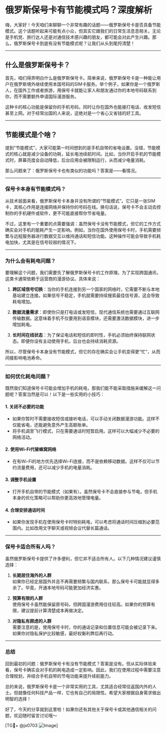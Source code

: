 # 俄罗斯保号卡有节能模式吗？深度解析

嗨，大家好！今天咱们来聊聊一个非常有趣的话题——俄罗斯保号卡是否具备节能模式。这个话题听起来可能有点小众，但其实它跟我们的日常生活息息相关。无论是手机党、旅行达人还是对通信技术感兴趣的朋友，都可能会对此产生兴趣。那么，俄罗斯保号卡到底有没有节能模式呢？让我们从头到尾捋清楚！

---

## 什么是俄罗斯保号卡？

首先，咱们得弄明白什么是俄罗斯保号卡。简单来说，俄罗斯保号卡是一种能让用户在俄罗斯境外继续使用本国号码的SIM卡服务。举个例子，如果你是一个俄罗斯人，在国外工作或者旅游，用保号卡就能让家人和朋友通过你的本地号码联系到你，而不需要额外申请国际漫游服务。

这种卡的核心功能是保留你的手机号码，同时让你在国外也能接打电话、收发短信甚至上网。对于经常出国的人来说，这绝对是一个省心又省钱的好工具。

---

## 节能模式是个啥？

提到“节能模式”，大家可能第一时间想到的是手机自带的省电设置。没错，节能模式的核心就是减少设备的功耗，延长电池续航时间。比如，当你开启手机的节能模式时，屏幕亮度会自动降低，后台应用会被限制运行，从而减少电量消耗。

那么问题来了：俄罗斯保号卡也有类似的功能吗？答案是——看情况。

---

### 保号卡本身有节能模式吗？

从技术层面来看，俄罗斯保号卡本身并没有所谓的“节能模式”。它只是一张SIM卡，其核心作用是连接网络并保持你的号码在线。换句话说，保号卡不会主动去控制你的手机硬件或软件，更不可能直接帮你节省电量。

不过，这里有一个重要的点需要强调：虽然保号卡没有节能模式，但它的工作方式确实会对手机的能耗产生一定影响。例如，当你在国外使用保号卡时，手机需要频繁与远程服务器进行数据交互以维持通话和短信功能。这种操作可能会导致手机耗电加快，尤其是在信号较弱的情况下。

---

### 为什么会有耗电问题？

要理解这个问题，我们需要先了解俄罗斯保号卡的工作原理。为了实现跨国通讯，这类卡通常依赖于运营商的漫游协议。具体来说：

1. **跨区域信号切换**：当你的手机连接到另一个国家的网络时，它需要不断与本地基站建立连接。如果信号不稳定，手机就需要持续搜索最佳信号源，这会导致耗电增加。
   
2. **数据流量需求**：即使你只是打电话或发短信，现代通信系统也需要通过互联网传输数据。这意味着手机不仅要用到语音模块，还需要激活数据模块，进一步增加耗电。

3. **长时间在线状态**：为了保证电话和短信的即时性，手机必须始终保持联网状态。即便你没有主动使用手机，后台也会持续消耗资源。

所以，尽管保号卡本身没有节能模式，但它的存在确实会让手机变得更“忙”，从而间接影响电池寿命。

---

### 如何优化耗电问题？

既然我们知道保号卡可能会增加手机的耗电，那我们能不能采取措施来缓解这一问题呢？答案当然是可以！以下是一些实用的小技巧：

#### 1. 关闭不必要的功能
- 如果你暂时不需要接收短信或接听电话，可以手动关闭数据漫游功能。这样不仅能省电，还能避免意外产生高额账单。
- 将手机调至飞行模式，只在需要通话时短暂启用。这样可以大幅减少不必要的网络活动。

#### 2. 使用Wi-Fi代替蜂窝网络
- 在有Wi-Fi的地方优先选择Wi-Fi连接，而不是依赖移动数据。这样不仅可以节约流量费用，还可以减少手机的电量消耗。

#### 3. 调整手机设置
- 打开手机自带的节能模式（如果有）。虽然保号卡不会直接参与节电，但手机本身的优化策略可以帮助你更高效地管理电量。

#### 4. 合理安排通话时间
- 如果你发现手机在使用保号卡时特别耗电，可以考虑将通话时间压缩到必要范围内。比如改用文字聊天或视频会议代替长篇通话。

---

### 保号卡适合所有人吗？

虽然俄罗斯保号卡提供了许多便利，但它并不适合所有人。以下几种情况建议谨慎选择：

1. **长期居住海外的人群**  
   如果你已经定居国外并且不再需要频繁与国内联系，那么保号卡可能就显得多余了。毕竟，开通本地号码可能更加经济实惠。

2. **预算有限的人群**  
   使用保号卡虽然能保留原号码，但跨国漫游费用往往较高。如果你的预算有限，建议提前计算清楚成本再做决定。

3. **对隐私有顾虑的人群**  
   需要注意的是，使用保号卡时，你的通话记录和位置信息可能会被记录下来。如果你对隐私保护比较敏感，最好权衡利弊后再行动。

---

### 总结

回到最初的问题：俄罗斯保号卡有没有节能模式？答案是没有。但从实际体验来看，保号卡确实会对手机的耗电造成一定影响。因此，我们在使用过程中需要注意合理规划，并结合手机自带的节电功能来提升续航能力。

总的来说，俄罗斯保号卡是一个非常实用的工具，尤其适合经常往返国内外的人士。但就像任何科技产品一样，它也有自己的局限性。希望大家根据自身需求做出明智的选择！

好了，今天的分享就到这里啦！如果你还有其他关于保号卡或其他通信相关的问题，欢迎随时留言讨论哦～

[TG💪+ @jx0703 ![Image](https://github.com/user-attachments/assets/dbca1d08-cadb-493c-b0ec-ad6f7a83f270)]